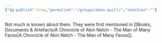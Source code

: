 ```yaml
---
{"dg-publish":true,"permalink":"/groups/ebon-quill/","noteIcon":""}
---
```


Not much is known about them. They were first mentioned in [[Books, Documents & Artefacts/A Chronicle of Akin Netch - The Man of Many Faces\|A Chronicle of Akin Netch - The Man of Many Faces]].

